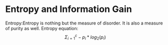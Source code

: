 # Entropy and Information Gain

Entropy:Entropy is nothing but the measure of disorder. It is also a measure of purity as well.
Entropy equation: 
$$ \Sigma_{i=1}^{c} -p_i * log_2(p_i)$$
